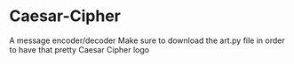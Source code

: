 # Caesar-Cipher
A message encoder/decoder
Make sure to download the art.py file in order to have that pretty Caesar Cipher logo
